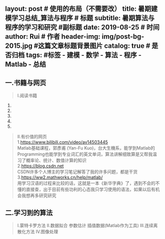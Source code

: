 layout:     post                    # 使用的布局（不需要改）
title:      暑期建模学习总结_算法与程序               # 标题 
subtitle:   暑期算法与程序的学习和研究 #副标题
date:       2019-08-25          # 时间
author:     Rui                      # 作者
header-img: img/post-bg-2015.jpg    #这篇文章标题背景图片
catalog: true                       # 是否归档
tags:                               #标签
    - 建模
    - 数学
    - 算法
    - 程序
    - Matlab
    - 总结
---

## 一.书籍与网页
>I.阅读书籍  
  1.
  2.
  3.
  4.
  5.
>II.有价值的网页  
  1.https://www.bilibili.com/video/av14503445  
    Matlab基础课程，郭彥甫 (Yan-Fu Kuo)，台大生機系，能学到Matlab的Programming也能学到专业词汇的英文单词，算法讲解细致算是又帮我温习了概率论、统计、数值计算的知识  
  2.https://blog.csdn.net  
    CSDN许多个人博主的学习笔记解答了我的许多问题，都是干货  
  3.https://ww2.mathworks.cn/help/matlab/  
    用学习汉语的过程来比较的话，这就是一本《新华字典》了，遇到不会的不懂的直接查，出于目前有些功利的心态我只学习使用的语法，如果以后有机会我想再多研究研究

## 二.学习到的算法
>I.蒙特卡罗方法
>II.数据拟合 参数估计 插值数据(Matlab作为工具)
>III.连续离散化方法
>IV.图像处理
